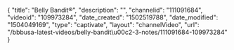 {
    "title": "Belly Bandit&reg;",
    "description": "",
    "channelid": "111091684",
    "videoid": "109973284",
    "date_created": "1502519788",
    "date_modified": "1504049169",
    "type": "captivate",
    "layout": "channelVideo",
    "url": "\/bbbusa-latest-videos\/belly-bandit\u00c2-3-notes\/111091684-109973284"
}